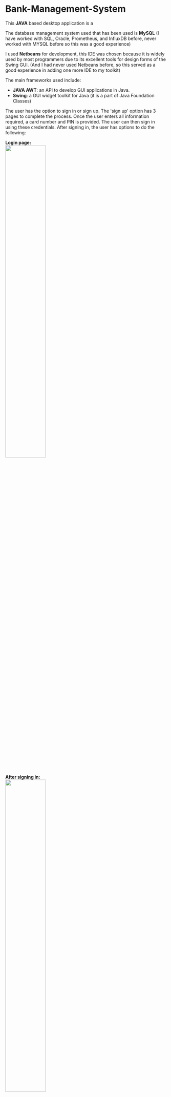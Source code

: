 # Bank-Management-System

This **JAVA** based desktop application is a 

The database management system used that has been used is **MySQL** (I have worked with SQL, Oracle, Prometheus, and InfluxDB before, never worked with MYSQL before so this was a good experience)

I used **Netbeans** for development, this IDE was chosen because it is widely used by most programmers due to its excellent tools for design forms of the Swing GUI. (And I had never used Netbeans before, so this served as a good experience in adding one more IDE to my toolkit)

The main frameworks used include:
- **JAVA AWT**: an API to develop GUI applications in Java. 
- **Swing**: a GUI widget toolkit for Java (it is a part of Java Foundation Classes)


The user has the option to sign in or sign up. The 'sign up' option has 3 pages to complete the process. Once the user enters all information required, a card number and PIN is provided. The user can then sign in using these credentials. After signing in, the user has options to do the following: 

**Login page:** <br/>
<img src="https://user-images.githubusercontent.com/65996001/211382096-0a5eafa5-7279-4031-b2ef-9404985e0390.png" width=50% height=50%>

**After signing in:** <br/>
<img src="https://user-images.githubusercontent.com/65996001/211380283-aa97bce3-3cee-4002-bf3d-adbd55b07385.png" width=50% height=50%>

**Deposit money:**  <br/>
<img src="https://user-images.githubusercontent.com/65996001/211380627-412d3daf-3dd3-4bf2-8f5d-5a730f1101d3.png" width=50% height=50%>

**Withdraw money:**  <br/>
<img src="https://user-images.githubusercontent.com/65996001/211380762-d579e887-c651-48da-aee7-aba3aae50b63.png" width=50% height=50%>

**Fast Cash:**  <br/>
<img src="https://user-images.githubusercontent.com/65996001/211381021-839d821b-0645-438f-b5a6-43f8d1f5ef84.png" width=50% height=50%>

**Pin Change:** <br/>
<img src="https://user-images.githubusercontent.com/65996001/211382468-eded9c36-c3f5-4c7a-8b0b-8bdb6a9319ea.png" width=50% height=50%>

**Mini Statement:** <br/>
<img src="https://user-images.githubusercontent.com/65996001/211382765-b55789c5-2d38-4fcd-94f2-66f98beff0e9.png" width=50% height=50%>

**Balance:** <br/>
<img src="https://user-images.githubusercontent.com/65996001/211382925-357bcd0f-1ba1-44bc-a4b9-651cb0da886b.png" width=50% height=50%>




